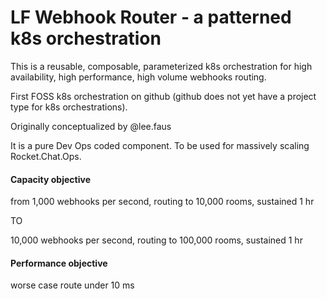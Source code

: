 # LF Webhook Router - a patterned k8s orchestration

This is a reusable, composable, parameterized k8s orchestration for high availability, high performance, high volume webhooks routing.

First FOSS k8s orchestration on github (github does not yet have a project type for k8s orchestrations).

Originally conceptualized by @lee.faus

It is a pure Dev Ops coded component.  To be used for massively scaling Rocket.Chat.Ops.

#### Capacity objective

from 1,000 webhooks per second, routing to 10,000 rooms, sustained 1 hr

TO

10,000 webhooks per second, routing to 100,000 rooms, sustained 1 hr

#### Performance objective

worse case route under 10 ms

